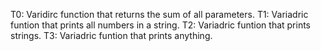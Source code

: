 T0: Varidirc function that returns the sum of all parameters.
T1: Variadric funtion that prints all numbers in a string.
T2: Variadric funtion that prints strings.
T3: Variadric funtion that prints anything.